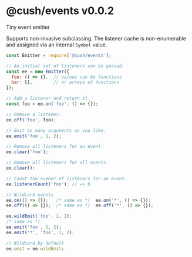 # @cush/events v0.0.2

Tiny event emitter

Supports non-invasive subclassing. The listener cache is non-enumerable and assigned via an internal `Symbol` value.

```js
const Emitter = require('@cush/events');

// An initial set of listeners can be passed.
const ee = new Emitter({
  foo: () => {},  // values can be functions
  bar: [],        // or arrays of functions
});

// Add a listener and return it.
const foo = ee.on('foo', () => {});

// Remove a listener.
ee.off('foo', foo);

// Emit as many arguments as you like.
ee.emit('foo', 1, 2);

// Remove all listeners for an event.
ee.clear('foo');

// Remove all listeners for all events.
ee.clear();

// Count the number of listeners for an event.
ee.listenerCount('foo'); // => 0

// Wildcard events
ee.on(() => {});   /* same as */  ee.on('*', () => {});
ee.off(() => {});  /* same as */  ee.off('*', () => {});

ee.wildEmit('foo', 1, 2);
/* same as */
ee.emit('foo', 1, 2);
ee.emit('*', 'foo', 1, 2);

// Wildcard by default
ee.emit = ee.wildEmit;
```
